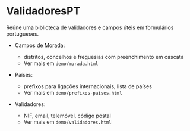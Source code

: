 # ValidadoresPT

Reúne uma biblioteca de validadores e campos úteis em formulários portugueses.

* Campos de Morada:
    - distritos, concelhos e freguesias com preenchimento em cascata
    - Ver mais em `demo/morada.html`

* Países:
    - prefixos para ligações internacionais, lista de países
    - Ver mais em `demo/prefixos-paises.html`

* Validadores:
    - NIF, email, telemóvel, código postal
    - Ver mais em `demo/validadores.html`

